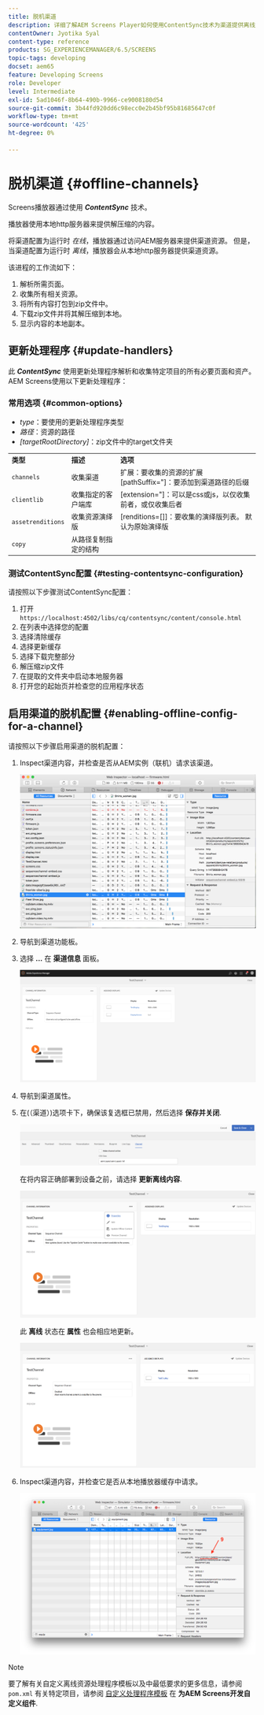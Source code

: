 ```yaml
---
title: 脱机渠道
description: 详细了解AEM Screens Player如何使用ContentSync技术为渠道提供离线支持。
contentOwner: Jyotika Syal
content-type: reference
products: SG_EXPERIENCEMANAGER/6.5/SCREENS
topic-tags: developing
docset: aem65
feature: Developing Screens
role: Developer
level: Intermediate
exl-id: 5ad1046f-8b64-490b-9966-ce9008180d54
source-git-commit: 3b44fd920dd6c98ecc0e2b45bf95b81685647c0f
workflow-type: tm+mt
source-wordcount: '425'
ht-degree: 0%

---
```


# 脱机渠道 {#offline-channels}

Screens播放器通过使用 ***ContentSync*** 技术。

播放器使用本地http服务器来提供解压缩的内容。

将渠道配置为运行时 *在线*，播放器通过访问AEM服务器来提供渠道资源。 但是，当渠道配置为运行时 *离线*，播放器会从本地http服务器提供渠道资源。

该进程的工作流如下：

1. 解析所需页面。
1. 收集所有相关资源。
1. 将所有内容打包到zip文件中。
1. 下载zip文件并将其解压缩到本地。
1. 显示内容的本地副本。

## 更新处理程序 {#update-handlers}

此 ***ContentSync*** 使用更新处理程序解析和收集特定项目的所有必要页面和资产。 AEM Screens使用以下更新处理程序：

### 常用选项 {#common-options}

* *type*：要使用的更新处理程序类型
* *路径*：资源的路径
* *[targetRootDirectory]*：zip文件中的target文件夹

<table>
 <tbody>
  <tr>
   <td><strong>类型</strong></td> 
   <td><strong>描述</strong></td> 
   <td><strong>选项</strong></td> 
  </tr>
  <tr>
   <td><code>channels</code></td> 
   <td>收集渠道</td> 
   <td>扩展：要收集的资源的扩展<br /> [pathSuffix="]：要添加到渠道路径的后缀<br /> </td> 
  </tr>
  <tr>
   <td><code>clientlib</code></td> 
   <td>收集指定的客户端库</td> 
   <td>[extension="]：可以是css或js，以仅收集前者，或仅收集后者</td> 
  </tr>
  <tr>
   <td><code>assetrenditions</code></td> 
   <td>收集资源演绎版</td> 
   <td>[renditions=[]]：要收集的演绎版列表。 默认为原始演绎版</td> 
  </tr>
  <tr>
   <td><code>copy</code></td> 
   <td>从路径复制指定的结构</td> 
   <td> </td> 
  </tr>
 </tbody>
</table>

### 测试ContentSync配置 {#testing-contentsync-configuration}

请按照以下步骤测试ContentSync配置：

1. 打开 `https://localhost:4502/libs/cq/contentsync/content/console.html`
1. 在列表中选择您的配置
1. 选择清除缓存
1. 选择更新缓存
1. 选择下载完整部分
1. 解压缩zip文件
1. 在提取的文件夹中启动本地服务器
1. 打开您的起始页并检查您的应用程序状态

## 启用渠道的脱机配置 {#enabling-offline-config-for-a-channel}

请按照以下步骤启用渠道的脱机配置：

1. Inspect渠道内容，并检查是否从AEM实例（联机）请求该渠道。

   ![chlimage_1-24](assets/chlimage_1-24.png)

1. 导航到渠道功能板。
1. 选择 **...** 在 **渠道信息** 面板。

   ![chlimage_1-25](assets/chlimage_1-25.png)

1. 导航到渠道属性。
1. 在(（渠道）)选项卡下，确保该复选框已禁用，然后选择 **保存并关闭**.

   ![screen_shot_2017-12-19at122422pm](assets/screen_shot_2017-12-19at122422pm.png)

   在将内容正确部署到设备之前，请选择 **更新离线内容**.

   ![screen_shot_2017-12-19at122637pm](assets/screen_shot_2017-12-19at122637pm.png)

   此 **离线** 状态在 **属性** 也会相应地更新。

   ![screen_shot_2017-12-19at124735pm](assets/screen_shot_2017-12-19at124735pm.png)

1. Inspect渠道内容，并检查它是否从本地播放器缓存中请求。

   ![chlimage_1-26](assets/chlimage_1-26.png)

>[!NOTE]
>
>要了解有关自定义离线资源处理程序模板以及中最低要求的更多信息，请参阅 `pom.xml` 有关特定项目，请参阅 [自定义处理程序模板](/help/user-guide/developing-custom-component-tutorial-develop.md#custom-handlers) 在 **为AEM Screens开发自定义组件**.
